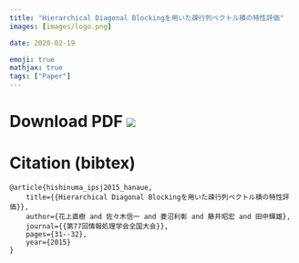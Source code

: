 ```yaml
---
title: "Hierarchical Diagonal Blockingを用いた疎行列ベクトル積の特性評価"
images: [images/logo.png]

date: 2020-02-19

emoji: true
mathjax: true
tags: ["Paper"]
---
```


# Download PDF [![](https://storage.googleapis.com/numa_blog/etc/icon_pdf.png)][1] 

[1]: https://storage.googleapis.com/numa_blog/publications/IPSJ_Hanaue.pdf

# Citation (bibtex)

```
@article{hishinuma_ipsj2015_hanaue,
	title={{Hierarchical Diagonal Blockingを用いた疎行列ベクトル積の特性評価}},
	author={花上直樹 and 佐々木信一 and 菱沼利彰 and 藤井昭宏 and 田中輝雄},
	journal={{第77回情報処理学会全国大会}},
	pages={31--32},
	year={2015}
}
```
